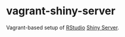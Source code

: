 # vagrant-shiny-server

Vagrant-based setup of [RStudio](https://www.rstudio.com/) [Shiny Server](https://www.rstudio.com/products/shiny/shiny-server/).
